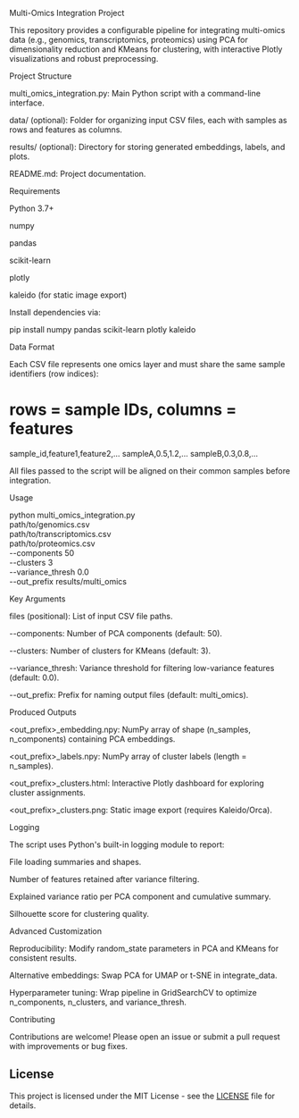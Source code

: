 Multi-Omics Integration Project

This repository provides a configurable pipeline for integrating multi-omics data (e.g., genomics, transcriptomics, proteomics) using PCA for dimensionality reduction and KMeans for clustering, with interactive Plotly visualizations and robust preprocessing.

Project Structure

multi_omics_integration.py: Main Python script with a command-line interface.

data/ (optional): Folder for organizing input CSV files, each with samples as rows and features as columns.

results/ (optional): Directory for storing generated embeddings, labels, and plots.

README.md: Project documentation.

Requirements

Python 3.7+

numpy

pandas

scikit-learn

plotly

kaleido (for static image export)

Install dependencies via:

pip install numpy pandas scikit-learn plotly kaleido

Data Format

Each CSV file represents one omics layer and must share the same sample identifiers (row indices):

# rows = sample IDs, columns = features
sample_id,feature1,feature2,...
sampleA,0.5,1.2,...
sampleB,0.3,0.8,...

All files passed to the script will be aligned on their common samples before integration.

Usage

python multi_omics_integration.py \
  path/to/genomics.csv \
  path/to/transcriptomics.csv \
  path/to/proteomics.csv \
  --components 50 \
  --clusters 3 \
  --variance_thresh 0.0 \
  --out_prefix results/multi_omics

Key Arguments

files (positional): List of input CSV file paths.

--components: Number of PCA components (default: 50).

--clusters: Number of clusters for KMeans (default: 3).

--variance_thresh: Variance threshold for filtering low-variance features (default: 0.0).

--out_prefix: Prefix for naming output files (default: multi_omics).

Produced Outputs

<out_prefix>_embedding.npy: NumPy array of shape (n_samples, n_components) containing PCA embeddings.

<out_prefix>_labels.npy: NumPy array of cluster labels (length = n_samples).

<out_prefix>_clusters.html: Interactive Plotly dashboard for exploring cluster assignments.

<out_prefix>_clusters.png: Static image export (requires Kaleido/Orca).

Logging

The script uses Python's built-in logging module to report:

File loading summaries and shapes.

Number of features retained after variance filtering.

Explained variance ratio per PCA component and cumulative summary.

Silhouette score for clustering quality.

Advanced Customization

Reproducibility: Modify random_state parameters in PCA and KMeans for consistent results.

Alternative embeddings: Swap PCA for UMAP or t-SNE in integrate_data.

Hyperparameter tuning: Wrap pipeline in GridSearchCV to optimize n_components, n_clusters, and variance_thresh.

Contributing

Contributions are welcome! Please open an issue or submit a pull request with improvements or bug fixes.

## License
This project is licensed under the MIT License - see the [LICENSE](https://github.com/JaCar-868/Disease-Progression/blob/main/LICENSE) file for details.
